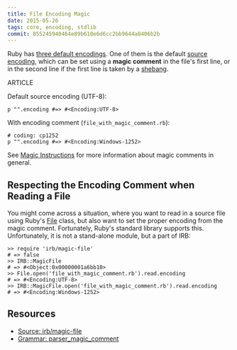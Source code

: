 ```yaml
---
title: File Encoding Magic
date: 2015-05-26
tags: core, encoding, stdlib
commit: 855245940464e89b610e6d6cc2bb9644a8406b2b
---
```


Ruby has [three default encodings](http://graysoftinc.com/character-encodings/ruby-19s-three-default-encodings). One of them is the default [source encoding](http://ruby-doc.org/core-2.4.0/Encoding.html#class-Encoding-label-Script+encoding), which can be set using a **magic comment** in the file's first line, or in the second line if the first line is taken by a [shebang](https://en.wikipedia.org/wiki/Shebang_%28Unix%29).

ARTICLE

Default source encoding (UTF-8):

    p "".encoding #=> #<Encoding:UTF-8>

With encoding comment (`file_with_magic_comment.rb`):

    # coding: cp1252
    p "".encoding #=> #<Encoding:Windows-1252>

See [Magic Instructions](/58-magic-instructions.html) for more information about magic comments in general.

## Respecting the Encoding Comment when Reading a File

You might come across a situation, where you want to read in a source file using Ruby's [File](http://ruby-doc.org/core-2.4.0/File.html) class, but also want to set the proper encoding from the magic comment. Fortunately, Ruby's standard library supports this. Unfortunately, it is not a stand-alone module, but a part of IRB:

    >> require 'irb/magic-file'
    # => false
    >> IRB::MagicFile
    # => #<Object:0x00000001a6bb10>
    >> File.open('file_with_magic_comment.rb').read.encoding
    # => #<Encoding:UTF-8>
    >> IRB::MagicFile.open('file_with_magic_comment.rb').read.encoding
    # => #<Encoding:Windows-1252>

## Resources

- [Source: irb/magic-file](https://github.com/ruby/ruby/blob/trunk/lib/irb/magic-file.rb)
- [Grammar: parser_magic_comment](https://github.com/ruby/ruby/blob/ruby_2_2/parse.y#L6980)
